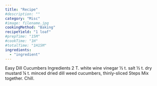 ```yaml
---
title: "Recipe"
#description: ""
category: "Misc"
#image: filename.jpg
cookingMethod: "Baking"
recipeYield: "1 loaf"
#prepTime: "15M"
#cookTime: "1H"
#totalTime: "1H15M"
ingredients:
  - "ingredient"
---
```


Easy Dill Cucumbers
Ingredients
2 T. white wine vinegar
½ t. salt
½ t. dry mustard
¼ t. minced dried dill weed
cucumbers, thinly-sliced
Steps
Mix together. Chill.

